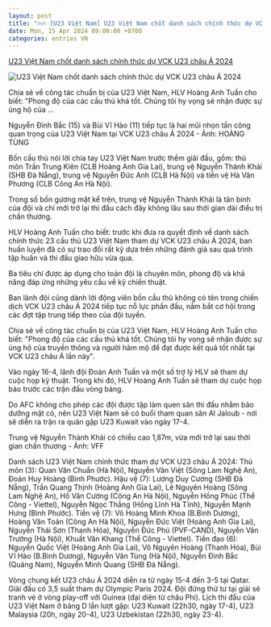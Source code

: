 ```yaml
---
layout: post
title: "🔥🔥 [U23 Việt Nam] U23 Việt Nam chốt danh sách chính thức dự VCK U23 châu Á 2024"
date: Mon, 15 Apr 2024 09:00:00 +0700
categories: entries VN
---
```

[U23 Việt Nam chốt danh sách chính thức dự VCK U23 châu Á 2024](https://tuoitre.vn/u23-viet-nam-chot-danh-sach-chinh-thuc-du-vck-u23-chau-a-2024-20240415193213104.htm)

![U23 Việt Nam chốt danh sách chính thức dự VCK U23 châu Á 2024](https://cdn1.tuoitre.vn/zoom/600_315/471584752817336320/2024/4/15/htun8340-17131307077351636090927-122-167-747-1360-crop-1713183815935110280604.jpg)

Chia sẻ về công tác chuẩn bị của U23 Việt Nam, HLV Hoàng Anh Tuấn cho biết: "Phong độ của các cầu thủ khá tốt. Chúng tôi hy vọng sẽ nhận được sự ủng hộ của ...

Nguyễn Đình Bắc (15) và Bùi Vĩ Hào (11) tiếp tục là hai mũi nhọn tấn công quan trọng của U23 Việt Nam tại VCK U23 châu Á 2024 - Ảnh: HOÀNG TÙNG

Bốn cầu thủ nói lời chia tay U23 Việt Nam trước thềm giải đấu, gồm: thủ môn Trần Trung Kiên (CLB Hoàng Anh Gia Lai), trung vệ Nguyễn Thành Khải (SHB Đà Nẵng), trung vệ Nguyễn Đức Anh (CLB Hà Nội) và tiền vệ Hà Văn Phương (CLB Công An Hà Nội).

Trong số bốn gương mặt kể trên, trung vệ Nguyễn Thành Khải là tân binh của đội và chỉ mới trở lại thi đấu cách đây không lâu sau thời gian dài điều trị chấn thương.

HLV Hoàng Anh Tuấn cho biết: trước khi đưa ra quyết định về danh sách chính thức 23 cầu thủ U23 Việt Nam tham dự VCK U23 châu Á 2024, ban huấn luyện đã có sự trao đổi rất kỹ dựa trên những đánh giá sau quá trình tập huấn và thi đấu giao hữu vừa qua.

Ba tiêu chí được áp dụng cho toàn đội là chuyên môn, phong độ và khả năng đáp ứng những yêu cầu về kỹ chiến thuật.

Ban lãnh đội cũng dành lời động viên bốn cầu thủ không có tên trong chiến dịch VCK U23 châu Á 2024 tiếp tục nỗ lực phấn đấu, nắm bắt cơ hội trong các đợt tập trung tiếp theo của đội tuyển.

Chia sẻ về công tác chuẩn bị của U23 Việt Nam, HLV Hoàng Anh Tuấn cho biết: "Phong độ của các cầu thủ khá tốt. Chúng tôi hy vọng sẽ nhận được sự ủng hộ của truyền thông và người hâm mộ để đạt được kết quả tốt nhất tại VCK U23 châu Á lần này".

Vào ngày 16-4, lãnh đội Đoàn Anh Tuấn và một số trợ lý HLV sẽ tham dự cuộc họp kỹ thuật. Trong khi đó, HLV Hoàng Anh Tuấn sẽ tham dự cuộc họp báo trước các trận đấu vòng bảng.

Do AFC không cho phép các đội được tập làm quen sân thi đấu nhằm bảo dưỡng mặt cỏ, nên U23 Việt Nam sẽ có buổi tham quan sân Al Jaloub - nơi sẽ diễn ra trận ra quân gặp U23 Kuwait vào ngày 17-4.

Trung vệ Nguyễn Thành Khải có chiều cao 1,87m, vừa mới trở lại sau thời gian chấn thương - Ảnh: VFF

Danh sách U23 Việt Nam chính thức tham dự VCK U23 châu Á 2024: Thủ môn (3): Quan Văn Chuẩn (Hà Nội), Nguyễn Văn Việt (Sông Lam Nghệ An), Đoàn Huy Hoàng (Bình Phước). Hậu vệ (7): Lương Duy Cương (SHB Đà Nẵng), Trần Quang Thịnh (Hoàng Anh Gia Lai), Lê Nguyên Hoàng (Sông Lam Nghệ An), Hồ Văn Cường (Công An Hà Nội), Nguyễn Hồng Phúc (Thể Công - Viettel), Nguyễn Ngọc Thắng (Hồng Lĩnh Hà Tĩnh), Nguyễn Mạnh Hưng (Bình Phước). Tiền vệ (7): Võ Hoàng Minh Khoa (B.Bình Dương), Hoàng Văn Toản (Công An Hà Nội), Nguyễn Đức Việt (Hoàng Anh Gia Lai), Nguyễn Thái Sơn (Thanh Hóa), Nguyễn Đức Phú (PVF-CAND), Nguyễn Văn Trường (Hà Nội), Khuất Văn Khang (Thể Công - Viettel). Tiền đạo (6): Nguyễn Quốc Việt (Hoàng Anh Gia Lai), Võ Nguyên Hoàng (Thanh Hóa), Bùi Vĩ Hào (B.Bình Dương), Nguyễn Văn Tùng (Hà Nội), Nguyễn Đình Bắc (Quảng Nam), Nguyễn Minh Quang (SHB Đà Nẵng).

Vòng chung kết U23 châu Á 2024 diễn ra từ ngày 15-4 đến 3-5 tại Qatar. Giải đấu có 3,5 suất tham dự Olympic Paris 2024. Đội đứng thứ tư tại giải sẽ tranh vé ở vòng play-off với Guinea (đại diện từ châu Phi). Lịch thi đấu của U23 Việt Nam ở bảng D lần lượt gặp: U23 Kuwait (22h30, ngày 17-4), U23 Malaysia (20h, ngày 20-4), U23 Uzbekistan (22h30, ngày 23-4).

